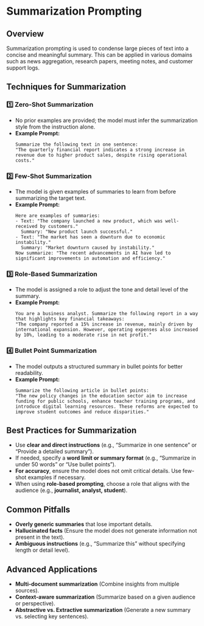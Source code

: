 # Summarization Prompting

## Overview
Summarization prompting is used to condense large pieces of text into a concise and meaningful summary. This can be applied in various domains such as news aggregation, research papers, meeting notes, and customer support logs.

## Techniques for Summarization
### 1️⃣ **Zero-Shot Summarization**
- No prior examples are provided; the model must infer the summarization style from the instruction alone.
- **Example Prompt:**
  ```
  Summarize the following text in one sentence:
  "The quarterly financial report indicates a strong increase in revenue due to higher product sales, despite rising operational costs."
  ```

### 2️⃣ **Few-Shot Summarization**
- The model is given examples of summaries to learn from before summarizing the target text.
- **Example Prompt:**
  ```
  Here are examples of summaries:
  - Text: "The company launched a new product, which was well-received by customers."
    Summary: "New product launch successful."
  - Text: "The market has seen a downturn due to economic instability."
    Summary: "Market downturn caused by instability."
  Now summarize: "The recent advancements in AI have led to significant improvements in automation and efficiency."
  ```

### 3️⃣ **Role-Based Summarization**
- The model is assigned a role to adjust the tone and detail level of the summary.
- **Example Prompt:**
  ```
  You are a business analyst. Summarize the following report in a way that highlights key financial takeaways:
  "The company reported a 15% increase in revenue, mainly driven by international expansion. However, operating expenses also increased by 10%, leading to a moderate rise in net profit."
  ```

### 4️⃣ **Bullet Point Summarization**
- The model outputs a structured summary in bullet points for better readability.
- **Example Prompt:**
  ```
  Summarize the following article in bullet points:
  "The new policy changes in the education sector aim to increase funding for public schools, enhance teacher training programs, and introduce digital learning resources. These reforms are expected to improve student outcomes and reduce disparities."
  ```

## Best Practices for Summarization
- Use **clear and direct instructions** (e.g., “Summarize in one sentence” or “Provide a detailed summary”).  
- If needed, specify a **word limit or summary format** (e.g., “Summarize in under 50 words” or “Use bullet points”).  
- **For accuracy**, ensure the model does not omit critical details. Use few-shot examples if necessary.  
- When using **role-based prompting**, choose a role that aligns with the audience (e.g., **journalist, analyst, student**).  

## Common Pitfalls
- **Overly generic summaries** that lose important details.  
- **Hallucinated facts** (Ensure the model does not generate information not present in the text).  
- **Ambiguous instructions** (e.g., “Summarize this” without specifying length or detail level).  

## Advanced Applications
- **Multi-document summarization** (Combine insights from multiple sources).  
- **Context-aware summarization** (Summarize based on a given audience or perspective).  
- **Abstractive vs. Extractive summarization** (Generate a new summary vs. selecting key sentences).  
